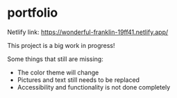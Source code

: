 # portfolio

Netlify link: https://wonderful-franklin-19ff41.netlify.app/

This project is a big work in progress!

Some things that still are missing:

- The color theme will change
- Pictures and text still needs to be replaced
- Accessibility and functionality is not done completely
